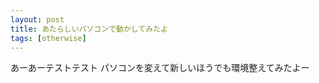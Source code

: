 ```yaml
---
layout: post
title: あたらしいパソコンで動かしてみたよ
tags: [otherwise]
---
```


あーあーテストテスト
パソコンを変えて新しいほうでも環境整えてみたよー
